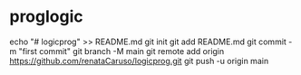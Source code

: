 # proglogic
echo "# logicprog" >> README.md
git init
git add README.md
git commit -m "first commit"
git branch -M main
git remote add origin https://github.com/renataCaruso/logicprog.git
git push -u origin main
